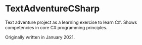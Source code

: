 # TextAdventureCSharp

Text adventure project as a learning exercise to learn C#. Shows competencies in core C# programming principles.

Originally written in January 2021.

